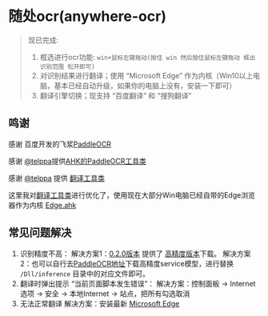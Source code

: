 # 随处ocr(anywhere-ocr)

> 现已完成:
>
> 1. 框选进行ocr功能: `win+鼠标左键拖动(按住 win 然后按住鼠标左键拖动 框出识别范围 松开即可)`
> 2. 对识别结果进行翻译；使用 “Microsoft Edge” 作为内核（Win10以上电脑，基本已经自动升级，如果你的电脑上没有，安装一下即可）
> 3. 翻译引擎切换；现支持 “百度翻译” 和 “搜狗翻译”

## 鸣谢

感谢 百度开发的飞浆[PaddleOCR](https://github.com/PaddlePaddle/PaddleOCR)

感谢 [@telppa](https://github.com/telppa)提供[AHK的PaddleOCR工具类](https://github.com/telppa/PaddleOCR-AutoHotkey)

感谢 [@telppa](https://github.com/telppa) 提供 [翻译工具类](https://github.com/telppa/Translation-Terminator)

这里我对[翻译工具类](https://github.com/telppa/Translation-Terminator)进行优化了，使用现在大部分Win电脑已经自带的Edge浏览器作为内核 [Edge.ahk](https://github.com/HKMV/Edge.ahk)

## 常见问题解决

1. 识别精度不高：
   解决方案1：[0.2.0版本](https://github.com/HKMV/anywhere-ocr/releases/tag/0.2.0) 提供了 [高精度版本](https://github.com/HKMV/anywhere-ocr/releases/download/0.2.0/anywhere-ocr_high_x64.zip)下载。
   解决方案2：也可以自行去[PaddleOCR地址](https://github.com/PaddlePaddle/PaddleOCR/blob/release/2.3/README_ch.md)下载高精度service模型，进行替换 `/Dll/inference` 目录中的对应文件即可。
2. 翻译时弹出提示 “当前页面脚本发生错误”：
   解决方案：控制面板 -> Internet选项 -> 安全 -> 本地Internet -> 站点，把所有勾选取消
3. 无法正常翻译
   解决方案：安装最新 [Microsoft Edge](https://www.microsoft.com/zh-cn/edge)
